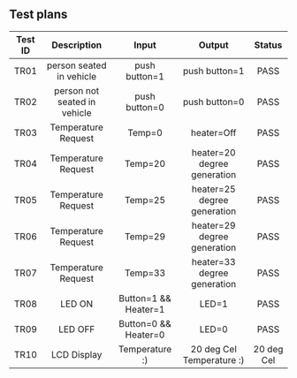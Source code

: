 ## Test plans

|Test ID | Description | Input  | Output | Status |
| :---: | :----: | :----: | :----: | :----: |
| TR01 | person seated in vehicle | push button=1 | push button=1 | PASS |
| TR02 |  person not seated in vehicle | push button=0 | push button=0 | PASS |
| TR03 | Temperature Request |	Temp=0 | heater=Off | PASS |
| TR04 | Temperature Request | Temp=20 | heater=20 degree generation | PASS |
| TR05 | Temperature Request | Temp=25 | heater=25 degree generation | PASS |
| TR06 | Temperature Request | Temp=29 | heater=29 degree generation | PASS |
| TR07 | Temperature Request | Temp=33 | heater=33 degree generation | PASS |
| TR08	| LED ON | Button=1 && Heater=1 | LED=1 | PASS |
| TR09 | LED OFF | Button=0 && Heater=0 | LED=0 | PASS |
| TR10 | LCD Display | Temperature :) | 20 deg Cel	Temperature :) | 20 deg Cel	| PASS |